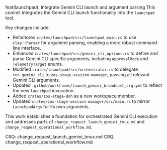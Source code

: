feat(launchpad): Integrate Gemini CLI launch and argument parsing
This commit integrates the Gemini CLI launch functionality into the `launchpad` tool.

Key changes include:
- Refactored `crates/launchpad/src/launchpad_main.rs` to use `clap::Parser` for argument parsing, enabling a more robust command-line interface.
- Enhanced `crates/launchpad/src/gemini_cli_options.rs` to define and parse Gemini CLI specific arguments, including `ApprovalMode` and `TelemetryTarget` enums.
- Modified `crates/launchpad/src/orchestrator.rs` to delegate `run_gemini_cli` to `zos-stage-session-manager`, passing all relevant Gemini CLI arguments.
- Updated `.github/workflows/launch_gemini_broadcast_crq.yml` to reflect the new `launchpad` invocation.
- Added `crates/zos-stage-doh` as a new workspace member.
- Updated `crates/zos-stage-session-manager/src/main.rs` to mirror `LaunchpadArgs` for its own arguments.

This work establishes a foundation for orchestrated Gemini CLI execution and addresses parts of `change_request_launch_gemini_tmux.md` and `change_request_operational_workflow.md`.

CRQ: change_request_launch_gemini_tmux.md
CRQ: change_request_operational_workflow.md